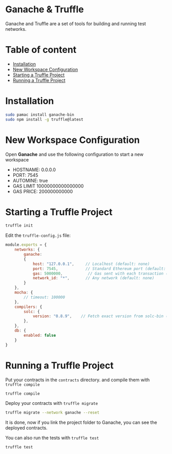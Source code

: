 # Ganache & Truffle
Ganache and Truffle are a set of tools for building and running test networks.

# Table of content
- [Installation](#installation)
- [New Workspace Configuration](#new-workspace-configuration)
- [Starting a Truffle Project](#starting-a-truffle-project)
- [Running a Truffle Project](#running-a-truffle-project)

# Installation
```bash
sudo pamac install ganache-bin
sudo npm install -g truffle@latest
```

# New Workspace Configuration
Open **Ganache** and use the following configuration to start a new workspace

* HOSTNAME: 0.0.0.0
* PORT: 7545
* AUTOMINE: true
* GAS LIMIT 10000000000000000
* GAS PRICE: 200000000000

# Starting a Truffle Project

```bash
truffle init
```

Edit the `truffle-config.js` file:
```javascript
module.exports = {
	networks: {
		ganache:
		{
			host: "127.0.0.1",     // Localhost (default: none)
			port: 7545,            // Standard Ethereum port (default: none)
			gas: 5000000,           // Gas sent with each transaction (default: ~6700000)
			network_id: "*",       // Any network (default: none)
		}
	},
	mocha: {
		// timeout: 100000
	},
	compilers: {
		solc: {
			version: "0.8.9",    // Fetch exact version from solc-bin (default: truffle's version)
		},
	},
	db: {
		enabled: false
	}
}
```

# Running a Truffle Project
Put your contracts in the `contracts` directory. and compile them with `truffle compile`

```bash
truffle compile
```

Deploy your contracts with `truffle migrate`

```bash
truffle migrate --network ganache --reset
```
It is done, now if you link the project folder to Ganache, you can see the deployed contracts. 

You can also run the tests with `truffle test`
```bash
truffle test
```